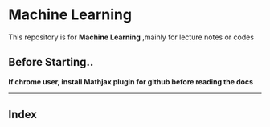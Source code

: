 # Machine Learning
This repository is for **Machine Learning** ,mainly for lecture notes or codes  

## Before Starting..

**If chrome user, install Mathjax plugin for github before reading the docs**

---
## Index
